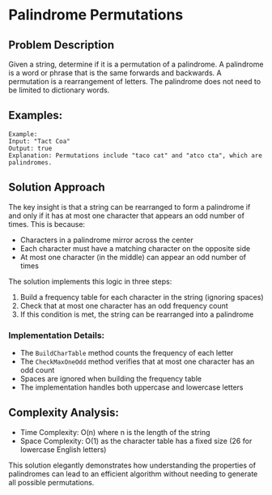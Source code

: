 # Palindrome Permutations

## Problem Description
Given a string, determine if it is a permutation of a palindrome. A palindrome is a word or phrase that is the same forwards and backwards. A permutation is a rearrangement of letters. The palindrome does not need to be limited to dictionary words.

## Examples:
```
Example:
Input: "Tact Coa"
Output: true
Explanation: Permutations include "taco cat" and "atco cta", which are palindromes.
```

## Solution Approach
The key insight is that a string can be rearranged to form a palindrome if and only if it has at most one character that appears an odd number of times. This is because:
- Characters in a palindrome mirror across the center
- Each character must have a matching character on the opposite side
- At most one character (in the middle) can appear an odd number of times

The solution implements this logic in three steps:
1. Build a frequency table for each character in the string (ignoring spaces)
2. Check that at most one character has an odd frequency count
3. If this condition is met, the string can be rearranged into a palindrome

### Implementation Details:
- The `BuildCharTable` method counts the frequency of each letter
- The `CheckMaxOneOdd` method verifies that at most one character has an odd count
- Spaces are ignored when building the frequency table
- The implementation handles both uppercase and lowercase letters

## Complexity Analysis:
- Time Complexity: O(n) where n is the length of the string
- Space Complexity: O(1) as the character table has a fixed size (26 for lowercase English letters)

This solution elegantly demonstrates how understanding the properties of palindromes can lead to an efficient algorithm without needing to generate all possible permutations.